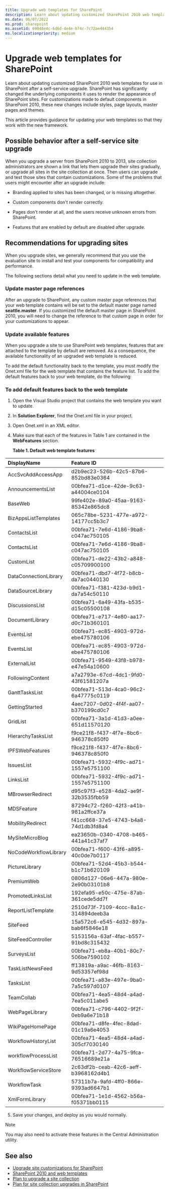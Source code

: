 ```yaml
---
title: Upgrade web templates for SharePoint
description: Learn about updating customized SharePoint 2010 web templates for use in SharePoint after a self-service upgrade.
ms.date: 06/07/2022
ms.prod: sharepoint
ms.assetid: 69048e4c-6d6d-4e4e-b74c-7c72ae444354
ms.localizationpriority: medium
---
```



# Upgrade web templates for SharePoint
Learn about updating customized SharePoint 2010 web templates for use in SharePoint after a self-service upgrade.
SharePoint has significantly changed the underlying components it uses to render the appearance of SharePoint sites. For customizations made to default components in SharePoint 2010, these new changes include styles, page layouts, master pages and themes.
  
    
    

This article provides guidance for updating your web templates so that they work with the new framework.
## Possible behavior after a self-service site upgrade

When you upgrade a server from SharePoint 2010 to 2013, site collection administrators are shown a link that lets them upgrade their sites gradually, or upgrade all sites in the site collection at once. Then users can upgrade and test those sites that contain customizations. Some of the problems that users might encounter after an upgrade include:
  
    
    

- Branding applied to sites has been changed, or is missing altogether.
    
  
- Custom components don't render correctly.
    
  
- Pages don't render at all, and the users receive unknown errors from SharePoint.
    
  
- Features that are enabled by default are disabled after upgrade.
    
  

## Recommendations for upgrading sites

When you upgrade sites, we generally recommend that you use the evaluation site to install and test your components for compatibility and performance.
  
    
    
The following sections detail what you need to update in the web template.
  
    
    

### Update master page references

After an upgrade to SharePoint, any custom master page references that your web template contains will be set to the default master page named **seattle.master**. If you customized the default master page in SharePoint 2010, you will need to change the reference to that custom page in order for your customizations to appear.
  
    
    

### Update available features

When you upgrade a site to use SharePoint web templates, features that are attached to the template by default are removed. As a consequence, the available functionality of an upgraded web template is reduced.
  
    
    
To add the default functionality back to the template, you must modify the Onet.xml file for the web template that contains the feature list. To add the default features back to your web template, do the following:
  
    
    

### To add default features back to the web template


1. Open the Visual Studio project that contains the web template you want to update.
    
  
2. In **Solution Explorer**, find the Onet.xml file in your project.
    
  
3. Open Onet.xml in an XML editor.
    
  
4. Make sure that each of the features in Table 1 are contained in the **WebFeatures** section.
    
   **Table 1. Default web template features**


|**DisplayName**|**Feature ID**|
|:-----|:-----|
|AccSvcAddAccessApp  <br/> |d2b9ec23-526b-42c5-87b6-852bd83e0364  <br/> |
|AnnouncementsList  <br/> |00bfea71-d1ce-42de-9c63-a44004ce0104  <br/> |
|BaseWeb  <br/> |99fe402e-89a0-45aa-9163-85342e865dc8  <br/> |
|BizAppsListTemplates  <br/> |065c78be-5231-477e-a972-14177cc5b3c7  <br/> |
|ContactsList  <br/> |00bfea71-7e6d-4186-9ba8-c047ac750105  <br/> |
|ContactsList  <br/> |00bfea71-7e6d-4186-9ba8-c047ac750105  <br/> |
|CustomList  <br/> |00bfea71-de22-43b2-a848-c05709900100  <br/> |
|DataConnectionLibrary  <br/> |00bfea71-dbd7-4f72-b8cb-da7ac0440130  <br/> |
|DataSourceLibrary  <br/> |00bfea71-f381-423d-b9d1-da7a54c50110  <br/> |
|DiscussionsList  <br/> |00bfea71-6a49-43fa-b535-d15c05500108  <br/> |
|DocumentLibrary  <br/> |00bfea71-e717-4e80-aa17-d0c71b360101  <br/> |
|EventsList  <br/> |00bfea71-ec85-4903-972d-ebe475780106  <br/> |
|EventsList  <br/> |00bfea71-ec85-4903-972d-ebe475780106  <br/> |
|ExternalList  <br/> |00bfea71-9549-43f8-b978-e47e54a10600  <br/> |
|FollowingContent  <br/> |a7a2793e-67cd-4dc1-9fd0-43f61581207a  <br/> |
|GanttTasksList  <br/> |00bfea71-513d-4ca0-96c2-6a47775c0119  <br/> |
|GettingStarted  <br/> |4aec7207-0d02-4f4f-aa07-b370199cd0c7  <br/> |
|GridList  <br/> |00bfea71-3a1d-41d3-a0ee-651d11570120  <br/> |
|HierarchyTasksList  <br/> |f9ce21f8-f437-4f7e-8bc6-946378c850f0  <br/> |
|IPFSWebFeatures  <br/> |f9ce21f8-f437-4f7e-8bc6-946378c850f0  <br/> |
|IssuesList  <br/> |00bfea71-5932-4f9c-ad71-1557e5751100  <br/> |
|LinksList  <br/> |00bfea71-5932-4f9c-ad71-1557e5751100  <br/> |
|MBrowserRedirect  <br/> |d95c97f3-e528-4da2-ae9f-32b3535fbb59  <br/> |
|MDSFeature  <br/> |87294c72-f260-42f3-a41b-981a2ffce37a  <br/> |
|MobilityRedirect  <br/> |f41cc668-37e5-4743-b4a8-74d1db3fd8a4  <br/> |
|MySiteMicroBlog  <br/> |ea23650b-0340-4708-b465-441a41c37af7  <br/> |
|NoCodeWorkflowLibrary  <br/> |00bfea71-f600-43f6-a895-40c0de7b0117  <br/> |
|PictureLibrary  <br/> |00bfea71-52d4-45b3-b544-b1c71b620109  <br/> |
|PremiumWeb  <br/> |0806d127-06e6-447a-980e-2e90b03101b8  <br/> |
|PromotedLinksList  <br/> |192efa95-e50c-475e-87ab-361cede5dd7f  <br/> |
|ReportListTemplate  <br/> |2510d73f-7109-4ccc-8a1c-314894deeb3a  <br/> |
|SiteFeed  <br/> |15a572c6-e545-4d32-897a-bab6f5846e18  <br/> |
|SiteFeedController  <br/> |5153156a-63af-4fac-b557-91bd8c315432  <br/> |
|SurveysList  <br/> |00bfea71-eb8a-40b1-80c7-506be7590102  <br/> |
|TaskListNewsFeed  <br/> |ff13819a-a9ac-46fb-8163-9d53357ef98d  <br/> |
|TasksList  <br/> |00bfea71-a83e-497e-9ba0-7a5c597d0107  <br/> |
|TeamCollab  <br/> |00bfea71-4ea5-48d4-a4ad-7ea5c011abe5  <br/> |
|WebPageLibrary  <br/> |00bfea71-c796-4402-9f2f-0eb9a6e71b18  <br/> |
|WikiPageHomePage  <br/> |00bfea71-d8fe-4fec-8dad-01c19a6e4053  <br/> |
|WorkflowHistoryList  <br/> |00bfea71-4ea5-48d4-a4ad-305cf7030140  <br/> |
|workflowProcessList  <br/> |00bfea71-2d77-4a75-9fca-76516689e21a  <br/> |
|WorkflowServiceStore  <br/> |2c63df2b-ceab-42c6-aeff-b3968162d4b1  <br/> |
|WorkflowTask  <br/> |57311b7a-9afd-4ff0-866e-9393ad6647b1  <br/> |
|XmlFormLibrary  <br/> |00bfea71-1e1d-4562-b56a-f05371bb0115  <br/> |
   
5. Save your changes, and deploy as you would normally.
    
> [!NOTE] 
> You may also need to activate these features in the Central Administration utility. 
  
## See also
<a name="bk_addresources"> </a>

-  [Upgrade site customizations for SharePoint](upgrade-site-customizations-for-sharepoint.md)
-  [SharePoint 2010 and web templates](/archive/blogs/vesku/sharepoint-2010-and-web-templates)
-  [Plan to upgrade a site collection](https://technet.microsoft.com/library/ff191199.aspx)
-  [Plan for site collection upgrades in SharePoint](https://technet.microsoft.com/library/ff191199.aspx)
    
  

  
    
    

